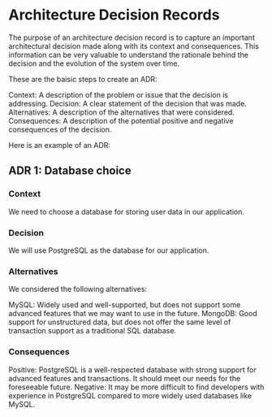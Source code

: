 # Architecture Decision Records

The purpose of an architecture decision record is to capture an important architectural decision made along with its context and consequences. This information can be very valuable to understand the rationale behind the decision and the evolution of the system over time.

These are the baisic steps to create an ADR:

Context: A description of the problem or issue that the decision is addressing.
Decision: A clear statement of the decision that was made.
Alternatives: A description of the alternatives that were considered.
Consequences: A description of the potential positive and negative consequences of the decision.

Here is an example of an ADR:

## ADR 1: Database choice
### Context
We need to choose a database for storing user data in our application.

### Decision
We will use PostgreSQL as the database for our application.

### Alternatives
We considered the following alternatives:

MySQL: Widely used and well-supported, but does not support some advanced features that we may want to use in the future.
MongoDB: Good support for unstructured data, but does not offer the same level of transaction support as a traditional SQL database.

### Consequences
Positive: PostgreSQL is a well-respected database with strong support for advanced features and transactions. It should meet our needs for the foreseeable future.
Negative: It may be more difficult to find developers with experience in PostgreSQL compared to more widely used databases like MySQL.